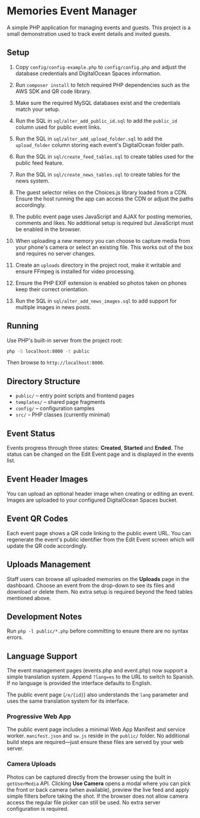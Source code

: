 # Memories Event Manager

A simple PHP application for managing events and guests. This project is a small demonstration used to track event details and invited guests.

## Setup
1. Copy `config/config-example.php` to `config/config.php` and adjust the database credentials and DigitalOcean Spaces information.
2. Run `composer install` to fetch required PHP dependencies such as the AWS SDK and QR code library.
3. Make sure the required MySQL databases exist and the credentials match your setup.
4. Run the SQL in `sql/alter_add_public_id.sql` to add the `public_id` column used for public event links.

5. Run the SQL in `sql/alter_add_upload_folder.sql` to add the `upload_folder` column storing each event's DigitalOcean folder path.

6. Run the SQL in `sql/create_feed_tables.sql` to create tables used for the public feed feature.
7. Run the SQL in `sql/create_news_tables.sql` to create tables for the news system.

8. The guest selector relies on the Choices.js library loaded from a CDN. Ensure the host running the app can access the CDN or adjust the paths accordingly.
9. The public event page uses JavaScript and AJAX for posting memories, comments and likes. No additional setup is required but JavaScript must be enabled in the browser.
10. When uploading a new memory you can choose to capture media from your phone's camera or select an existing file. This works out of the box and requires no server changes.
11. Create an `uploads` directory in the project root, make it writable and ensure FFmpeg is installed for video processing.
12. Ensure the PHP EXIF extension is enabled so photos taken on phones keep their correct orientation.
13. Run the SQL in `sql/alter_add_news_images.sql` to add support for multiple images in news posts.

## Running
Use PHP's built-in server from the project root:
```bash
php -S localhost:8000 -t public
```
Then browse to `http://localhost:8000`.

## Directory Structure
- `public/` – entry point scripts and frontend pages
- `templates/` – shared page fragments
- `config/` – configuration samples
- `src/` – PHP classes (currently minimal)

## Event Status
Events progress through three states: **Created**, **Started** and **Ended**. The
status can be changed on the Edit Event page and is displayed in the events
list.

## Event Header Images
You can upload an optional header image when creating or editing an event. Images are uploaded to your configured DigitalOcean Spaces bucket.

## Event QR Codes
Each event page shows a QR code linking to the public event URL. You can regenerate the event's public identifier from the Edit Event screen which will update the QR code accordingly.

## Uploads Management
Staff users can browse all uploaded memories on the **Uploads** page in the dashboard. Choose an event from the drop-down to see its files and download or delete them. No extra setup is required beyond the feed tables mentioned above.

## Development Notes
Run `php -l public/*.php` before committing to ensure there are no syntax errors.

## Language Support
The event management pages (events.php and event.php) now support a simple
translation system. Append `?lang=es` to the URL to switch to Spanish. If no
language is provided the interface defaults to English.

The public event page (`/e/{id}`) also understands the `lang` parameter and
uses the same translation system for its interface.

### Progressive Web App
The public event page includes a minimal Web App Manifest and service worker.
`manifest.json` and `sw.js` reside in the `public/` folder. No additional build
steps are required—just ensure these files are served by your web server.

### Camera Uploads
Photos can be captured directly from the browser using the built in
`getUserMedia` API. Clicking **Use Camera** opens a modal where you can pick the
front or back camera (when available), preview the live feed and apply simple
filters before taking the shot. If the browser does not allow camera access the
regular file picker can still be used. No extra server configuration is
required.
